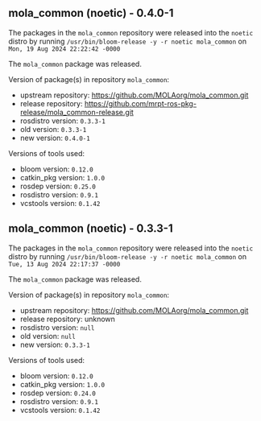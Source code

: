 ## mola_common (noetic) - 0.4.0-1

The packages in the `mola_common` repository were released into the `noetic` distro by running `/usr/bin/bloom-release -y -r noetic mola_common` on `Mon, 19 Aug 2024 22:22:42 -0000`

The `mola_common` package was released.

Version of package(s) in repository `mola_common`:

- upstream repository: https://github.com/MOLAorg/mola_common.git
- release repository: https://github.com/mrpt-ros-pkg-release/mola_common-release.git
- rosdistro version: `0.3.3-1`
- old version: `0.3.3-1`
- new version: `0.4.0-1`

Versions of tools used:

- bloom version: `0.12.0`
- catkin_pkg version: `1.0.0`
- rosdep version: `0.25.0`
- rosdistro version: `0.9.1`
- vcstools version: `0.1.42`


## mola_common (noetic) - 0.3.3-1

The packages in the `mola_common` repository were released into the `noetic` distro by running `/usr/bin/bloom-release -y -r noetic mola_common` on `Tue, 13 Aug 2024 22:17:37 -0000`

The `mola_common` package was released.

Version of package(s) in repository `mola_common`:

- upstream repository: https://github.com/MOLAorg/mola_common.git
- release repository: unknown
- rosdistro version: `null`
- old version: `null`
- new version: `0.3.3-1`

Versions of tools used:

- bloom version: `0.12.0`
- catkin_pkg version: `1.0.0`
- rosdep version: `0.24.0`
- rosdistro version: `0.9.1`
- vcstools version: `0.1.42`


